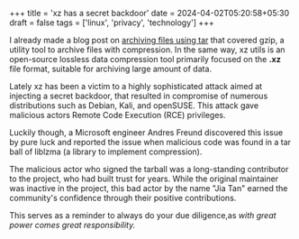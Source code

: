+++
title = 'xz has a secret backdoor'
date = 2024-04-02T05:20:58+05:30
draft = false
tags = ['linux', 'privacy', 'technology']
+++

I already made a blog post on [archiving files using
tar](/blog/archiving-files-using-tar/) that covered gzip, a utility tool
to archive files with compression. In the same way, xz utils is an open-source
lossless data compression tool primarily focused on the **.xz** file format,
suitable for archiving large amount of data. 

Lately xz has been a victim to a highly sophisticated attack aimed at
injecting a secret backdoor, that resulted in compromise of numerous
distributions such as Debian, Kali, and openSUSE. This attack gave malicious
actors Remote Code Execution (RCE) privileges.

Luckily though, a Microsoft engineer Andres Freund discovered this issue by pure luck and 
reported the issue when malicious code was found in a tar ball of liblzma (a library to implement compression).

The malicious actor who signed the tarball was a long-standing contributor to
the project, who had built trust for years. While the original maintainer was
inactive in the project, this bad actor by the name "Jia Tan" earned the
community's confidence through their positive contributions.

This serves as a reminder to always do your due diligence,as *with great power
comes great responsibility.*
